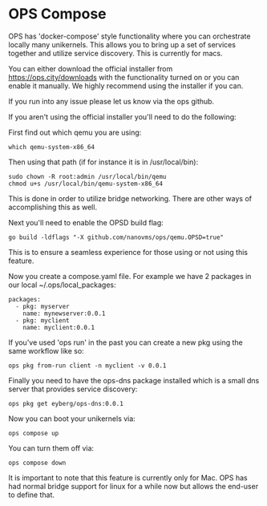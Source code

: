 # OPS Compose

OPS has 'docker-compose' style functionality where you can orchestrate
locally many unikernels. This allows you to bring up a set of services
together and utilize service discovery. This is currently for macs.

You can either download the official installer from
https://ops.city/downloads with the functionality turned on or you can
enable it manually. We highly recommend using the installer if you can.

If you run into any issue please let us know via the ops github.

If you aren't using the official installer you'll need to do the
following:

First find out which qemu you are using:
```
which qemu-system-x86_64
```

Then using that path (if for instance it is in /usr/local/bin):

```
sudo chown -R root:admin /usr/local/bin/qemu
chmod u+s /usr/local/bin/qemu-system-x86_64
```

This is done in order to utilize bridge networking. There are other ways
of accomplishing this as well.

Next you'll need to enable the OPSD build flag:

```
go build -ldflags "-X github.com/nanovms/ops/qemu.OPSD=true"
```

This is to ensure a seamless experience for those using or not using
this feature.

Now you create a compose.yaml file. For example we have 2 packages in
our local ~/.ops/local_packages:

```
packages:
  - pkg: myserver
    name: mynewserver:0.0.1
  - pkg: myclient
    name: myclient:0.0.1
```

If you've used 'ops run' in the past you can create a new pkg using the
same workflow like so:

```
ops pkg from-run client -n myclient -v 0.0.1
```

Finally you need to have the ops-dns package installed which is a small
dns server that provides service discovery:

```
ops pkg get eyberg/ops-dns:0.0.1
```

Now you can boot your unikernels via:

```
ops compose up
```

You can turn them off via:

```
ops compose down
```

It is important to note that this feature is currently only for Mac. OPS
has had normal bridge support for linux for a while now but allows the
end-user to define that.
